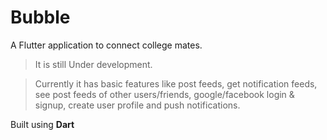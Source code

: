 # Bubble

A Flutter application to connect college mates.
> It is still Under development.

> Currently it has basic features like post feeds, get notification feeds, see post feeds of other users/friends, google/facebook login & signup, create user profile and push notifications.

Built using **Dart**

